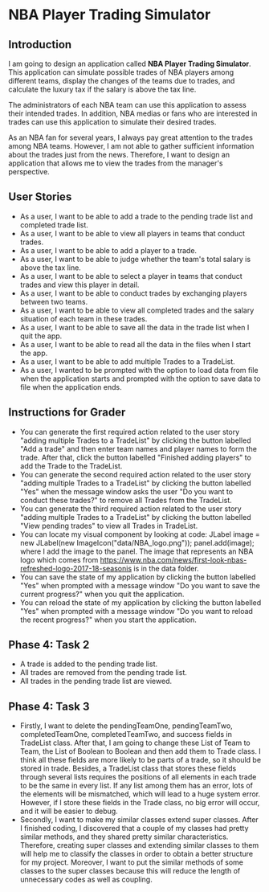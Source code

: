 # NBA Player Trading Simulator

## Introduction

I am going to design an application called **NBA Player Trading Simulator**. 
This application can simulate possible trades of NBA players among different teams, 
display the changes of the teams due to trades, 
and calculate the luxury tax if the salary is above the tax line.

The administrators of each NBA team can use this application to assess their intended trades. 
In addition, NBA medias or fans who are interested in trades can use this application to simulate their desired trades.

As an NBA fan for several years, 
I always pay great attention to the trades among NBA teams. 
However, I am not able to gather sufficient information about the trades just from the news. 
Therefore, I want to design an application that allows me to view the trades from the manager's perspective.

## User Stories
- As a user, I want to be able to add a trade to the pending trade list and completed trade list.
- As a user, I want to be able to view all players in teams that conduct trades.
- As a user, I want to be able to add a player to a trade.
- As a user, I want to be able to judge whether the team's total salary is above the tax line.
- As a user, I want to be able to select a player in teams that conduct trades and view this player in detail.
- As a user, I want to be able to conduct trades by exchanging players between two teams.
- As a user, I want to be able to view all completed trades and the salary situation of each team in these trades.
- As a user, I want to be able to save all the data in the trade list when I quit the app.
- As a user, I want to be able to read all the data in the files when I start the app.
- As a user, I want to be able to add multiple Trades to a TradeList.
- As a user, I wanted to be prompted with the option to load data from file when the application starts and prompted 
  with the option to save data to file when the application ends.

## Instructions for Grader
- You can generate the first required action related to the user story "adding multiple Trades to a TradeList" by
  clicking the button labelled "Add a trade" and then enter team names and player names to form the trade. After that, 
  click the button labelled "Finished adding players" to add the Trade to the TradeList.
- You can generate the second required action related to the user story "adding multiple Trades to a TradeList" by 
  clicking the button labelled "Yes" when the message window asks the user "Do you want to conduct these trades?" to
  remove all Trades from the TradeList.
- You can generate the third required action related to the user story "adding multiple Trades to a TradeList" by
  clicking the button labelled "View pending trades" to view all Trades in TradeList.
- You can locate my visual component by looking at code: JLabel image = new JLabel(new ImageIcon("data/NBA_logo.png"));
  panel.add(image); where I add the image to the panel. The image that represents an NBA logo which comes from 
  https://www.nba.com/news/first-look-nbas-refreshed-logo-2017-18-seasonis is in the data folder.
- You can save the state of my application by clicking the button labelled "Yes" when prompted with a message window "Do
  you want to save the current progress?" when you quit the application.
- You can reload the state of my application by clicking the button labelled "Yes" when prompted with a message window 
  "Do you want to reload the recent progress?" when you start the application.

## Phase 4: Task 2
- A trade is added to the pending trade list.
- All trades are removed from the pending trade list.
- All trades in the pending trade list are viewed.

## Phase 4: Task 3
- Firstly, I want to delete the pendingTeamOne, pendingTeamTwo, completedTeamOne, completedTeamTwo, and success fields
  in TradeList class. After that, I am going to change these List of Team to Team, the List of Boolean to Boolean and 
  then add them to Trade class. I think all these fields are more likely to be parts of a trade, so it should be stored
  in trade. Besides, a TradeList class that stores these fields through several lists requires the positions of all 
  elements in each trade to be the same in every list. If any list among them has an error, lots of the elements will be
  mismatched, which will lead to a huge system error. However, if I store these fields in the Trade class, no big error
  will occur, and it will be easier to debug.
- Secondly, I want to make my similar classes extend super classes. After I finished coding, I discovered that a
  couple of my classes had pretty similar methods, and they shared pretty similar characteristics. Therefore, creating
  super classes and extending similar classes to them will help me to classify the classes in order to obtain a better 
  structure for my project. Moreover, I want to put the similar methods of some classes to the super classes because 
  this will reduce the length of unnecessary codes as well as coupling.